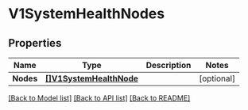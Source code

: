 # V1SystemHealthNodes

## Properties

Name | Type | Description | Notes
------------ | ------------- | ------------- | -------------
**Nodes** | [**[]V1SystemHealthNode**](V1SystemHealthNode.md) |  | [optional] 

[[Back to Model list]](../README.md#documentation-for-models) [[Back to API list]](../README.md#documentation-for-api-endpoints) [[Back to README]](../README.md)


